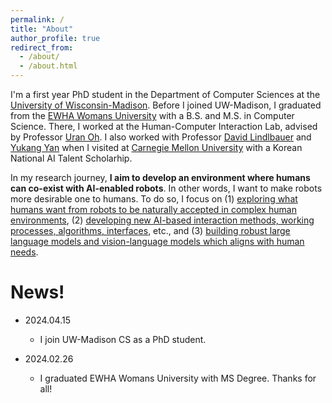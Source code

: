 ```yaml
---
permalink: /
title: "About"
author_profile: true
redirect_from: 
  - /about/
  - /about.html
---
```

I'm a first year PhD student in the Department of Computer Sciences at the [University of Wisconsin-Madison](https://www.cs.wisc.edu/). Before I joined UW-Madison, I graduated from the [EWHA Womans University](https://www.ewha.ac.kr/ewhaen/index.do) with a B.S. and M.S. in Computer Science. There, I worked at the Human-Computer Interaction Lab, advised by Professor [Uran Oh](https://scholar.google.com/citations?user=qv4S97EAAAAJ&hl=en). I also worked with Professor [David Lindlbauer](https://www.davidlindlbauer.com/) and [Yukang Yan](https://rochester-bear-lab.github.io/yukang) when I visited at [Carnegie Mellon University](https://www.cmu.edu/) with a Korean National AI Talent Scholarhip.

In my research journey, **I aim to develop an environment where humans can co-exist with AI-enabled robots**. In other words, I want to make robots more desirable one to humans.
To do so, I focus on (1) <u>exploring what humans want from robots to be naturally accepted in complex human environments</u>, (2) <u>developing new AI-based interaction methods, working processes, algorithms, interfaces</u>, etc., and (3) <u>building robust large language models and vision-language models which aligns with human needs</u>.

News!
======
- 2024.04.15 
  + I join UW-Madison CS as a PhD student.

- 2024.02.26
  + I graduated EWHA Womans University with MS Degree. Thanks for all!